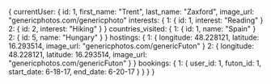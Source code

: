 {
  currentUser: {
    id: 1,
    first_name: "Trent",
    last_name: "Zaxford",
    image_url: "genericphotos.com/genericphoto"
    interests: {
      1: {
        id: 1,
        interest: "Reading"
      }
      2: {
        id: 2,
        interest: "Hiking"
      }
    }
    countries_visited: {
      1: {
        id: 1,
        name: "Spain"
      }
      2: {
        id: 5,
        name: "Hungary"
      }
    }
    hostings: {
      1: {
        longitude: 48.228121,
        latitude: 16.293514,
        image_url: "genericphotos.com/genericFuton"
      }
      2: {
        longitude: 48.228121,
        latitude: 16.293514,
        image_url: "genericphotos.com/genericFuton"
      }
    }
    bookings: {
      1: {
        user_id: 1,
        futon_id: 1,
        start_date: 6-18-17,
        end_date: 6-20-17
      }
    }
  }
}

